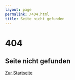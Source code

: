 ```yaml
---
layout: page
permalink: /404.html
title: Seite nicht gefunden
---
```

# 404
## Seite nicht gefunden
 
[Zur Startseite](/)